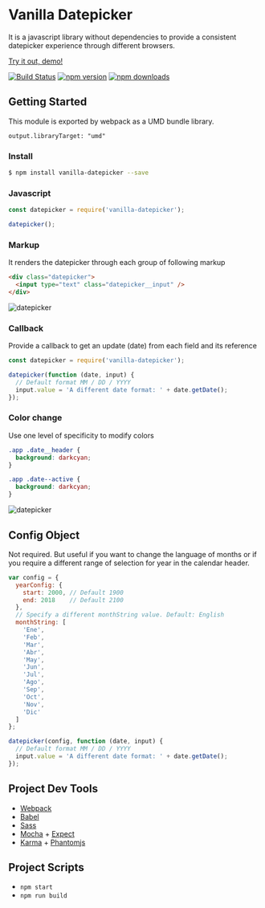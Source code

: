# Vanilla Datepicker

It is a javascript library without dependencies to provide a consistent datepicker experience through different browsers.

[Try it out, demo!](https://jberivera.github.io/vanilla-datepicker/)

[![Build Status](https://travis-ci.org/Jberivera/vanilla-datepicker.svg?branch=master)](https://travis-ci.org/Jberivera/vanilla-datepicker)
[![npm version](https://img.shields.io/npm/v/vanilla-datepicker.svg?style=flat-square)](https://www.npmjs.com/package/vanilla-datepicker)
[![npm downloads](https://img.shields.io/npm/dm/vanilla-datepicker.svg?style=flat-square)](https://www.npmjs.com/package/vanilla-datepicker)

## Getting Started

This module is exported by webpack as a UMD bundle library.

`output.libraryTarget: "umd"`

### Install

```bash
$ npm install vanilla-datepicker --save
```

### Javascript

```js
const datepicker = require('vanilla-datepicker');

datepicker();
```

### Markup

It renders the datepicker through each group of following markup

```html
<div class="datepicker">
  <input type="text" class="datepicker__input" />
</div>
```

![datepicker](https://i.imgur.com/UgCmG5O.jpg)

### Callback

Provide a callback to get an update (date) from each field and its reference

```js
const datepicker = require('vanilla-datepicker');

datepicker(function (date, input) {
  // Default format MM / DD / YYYY
  input.value = 'A different date format: ' + date.getDate();
});
```

### Color change

Use one level of specificity to modify colors

```css
.app .date__header {
  background: darkcyan;
}

.app .date--active {
  background: darkcyan;
}
```

![datepicker](https://i.imgur.com/D6RieHO.jpg)

## Config Object

Not required. But useful if you want to change the language of months or if you require a different range of selection for year in the calendar header.

```js
var config = {
  yearConfig: {
    start: 2000, // Default 1900
    end: 2018    // Default 2100
  },
  // Specify a different monthString value. Default: English
  monthString: [
    'Ene',
    'Feb',
    'Mar',
    'Abr',
    'May',
    'Jun',
    'Jul',
    'Ago',
    'Sep',
    'Oct',
    'Nov',
    'Dic'
  ]
};

datepicker(config, function (date, input) {
  // Default format MM / DD / YYYY
  input.value = 'A different date format: ' + date.getDate();
});
```

## Project Dev Tools

- [Webpack](https://webpack.github.io/)
- [Babel](https://babeljs.io/)
- [Sass](http://sass-lang.com/)
- [Mocha](https://mochajs.org/) + [Expect](https://github.com/mjackson/expect)
- [Karma](https://karma-runner.github.io/) + [Phantomjs](http://phantomjs.org/)

## Project Scripts

- `npm start`
- `npm run build`

